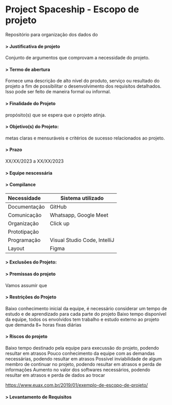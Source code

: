 # Project Spaceship - Escopo de projeto
Repositório para organização dos dados do 

#### > Justificativa de projeto
Conjunto de argumentos que comprovam a necessidade do projeto.

#### > Termo de abertura	
Fornece uma descrição de alto nível do produto, serviço ou resultado do projeto a fim de possibilitar o desenvolvimento dos requisitos detalhados. Isso pode ser feito de maneira formal ou informal. 

#### > Finalidade do Projeto 
propósito(s) que se espera que o projeto atinja.

#### > Objetivo(s) do Projeto:
metas claras e mensuráveis e critérios de sucesso relacionados ao projeto.

#### > Prazo
XX/XX/2023 a XX/XX/2023

#### > Equipe nescessária 


#### > Compilance

| Necessidade | Sistema utilizado |
| :------ | ----------- |
| Documentação | GitHub |
| Comunicação | Whatsapp, Google Meet |
| Organização | Click up |
| Prototipação | |
| Programação | Visual Studio Code, IntelliJ |
| Layout | Figma |

#### > Exclusões do Projeto: 


#### > Premissas do projeto
Vamos assumir que

#### > Restrições do Projeto
Baixo conhecimento inicial da equipe, é necessário considerar um tempo de estudo e de aprendizado para cada parte do projeto
Baixo tempo disponível da equipe, todos os envolvidos tem trabalho e estudo externo ao projeto que demanda 8+ horas fixas diárias

#### > Riscos do projeto
Baixo tempo destinado pela equipe para execussão do projeto, podendo resultar em atrasos
Pouco conhecimento da equipe com as demandas necessárias, podendo resultar em atrasos
Possível inviabilidade de algum membro de continuar no projeto, podendo resultar em atrasos e perda de informações
Aumento no valor dos softwares necessários, podendo resultar em atrasos e perda de dados ao trocar

https://www.euax.com.br/2019/01/exemplo-de-escopo-de-projeto/

#### > Levantamento de Requisitos

